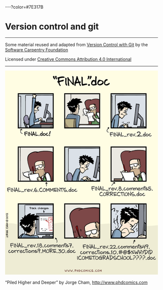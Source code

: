 ---?color=#7E317B

# Version control and git

---

Some material reused and adapted from [Version Control with Git](https://swcarpentry.github.io/git-novice/) by the [Software Carpentry Foundation](https://software-carpentry.org/)

Licensed under [Creative Commons Attribution 4.0 International](https://creativecommons.org/licenses/by/4.0/)

---

![Piled Higher and deeper: comic strip showing multiple versions of the same docuument](prog/git/phd101212s.png)

“Piled Higher and Deeper” by Jorge Cham, <http://www.phdcomics.com>


